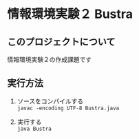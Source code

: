 # 情報環境実験２ Bustra
## このプロジェクトについて
情報環境実験２の作成課題です

## 実行方法
1. ソースをコンパイルする  
   `javac -encoding UTF-8 Bustra.java`

2. 実行する  
   `java Bustra`